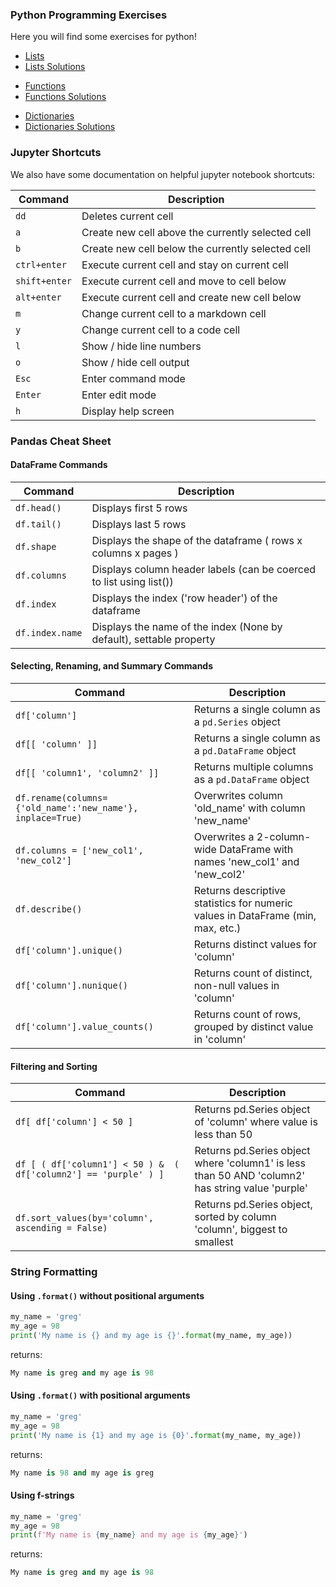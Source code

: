 ### Python Programming Exercises 

Here you will find some exercises for python!

<ul>
  <li><a href="./lists/lists.ipynb">Lists</a></li>
  <li><a href="./lists/lists_solutions.ipynb">Lists Solutions</a></li>
</ul>
<ul>
  <li><a href="./functions/functions.ipynb">Functions</a></li>
  <li><a href="./functions/functions_solutions.ipynb">Functions Solutions</a></li>
</ul>
<ul>
  <li><a href="./dictionaries/dictionaries.ipynb">Dictionaries</a></li>
  <li><a href="./dictionaries/dictionaries_solutions.ipynb">Dictionaries Solutions</a></li>
</ul>

### Jupyter Shortcuts
We also have some documentation on helpful jupyter notebook shortcuts:

| Command      | Description                                        |
|--------------|----------------------------------------------------|
|  `dd`        | Deletes current cell                               |
|  `a`         | Create new cell above the currently selected cell  |
|  `b`         | Create new cell below the currently selected cell  |
| `ctrl+enter` | Execute current cell and stay on current cell      |
| `shift+enter`| Execute current cell and move to cell below        |
| `alt+enter`  | Execute current cell and create new cell below     |
| `m`          | Change current cell to a markdown cell             |
| `y`          | Change current cell to a code cell                 |
| `l`          | Show / hide line numbers                           |
| `o`          | Show / hide cell output                            |
| `Esc`        | Enter command mode                                 |
| `Enter`      | Enter edit mode                                    |
| `h`          | Display help screen                                |

### Pandas Cheat Sheet

#### DataFrame Commands
| Command                                                           | Description                                                                                      |
|-------------------------------------------------------------------|--------------------------------------------------------------------------------------------------|
| `df.head()`                                                       | Displays first 5 rows                                                                            |
| `df.tail()`                                                       | Displays last 5 rows                                                                             |
| `df.shape`                                                        | Displays the shape of the dataframe ( rows x columns x pages )                                   |
| `df.columns`                                                      | Displays column header labels (can be coerced to list using list())                              |
| `df.index`                                                        | Displays the index ('row header') of the dataframe                                               |
| `df.index.name`                                                   | Displays the name of the index (None by default), settable property                              |

#### Selecting, Renaming, and Summary Commands
| Command                                                           | Description                                                                                      |
|-------------------------------------------------------------------|--------------------------------------------------------------------------------------------------|
| `df['column']`                                                    | Returns a single column as a `pd.Series` object                                                  |
| `df[[ 'column' ]]`                                                | Returns a single column as a `pd.DataFrame` object                                               |
| `df[[ 'column1', 'column2' ]]`                                    | Returns multiple columns as a `pd.DataFrame` object                                              |
| `df.rename(columns={'old_name':'new_name'}, inplace=True)`        | Overwrites column 'old_name' with column 'new_name'                                              |
| `df.columns = ['new_col1', 'new_col2']`                           | Overwrites a 2-column-wide DataFrame with names 'new_col1' and 'new_col2'                        |
| `df.describe()`                                                   | Returns descriptive statistics for numeric values in DataFrame (min, max, etc.)                  |
| `df['column'].unique()`                                           | Returns distinct values for 'column'                                                             |
| `df['column'].nunique()`                                          | Returns count of distinct, non-null values in 'column'                                           |
| `df['column'].value_counts()`                                     | Returns count of rows, grouped by distinct value in 'column'                                     |

#### Filtering and Sorting
| Command                                                           | Description                                                                                      |
|-------------------------------------------------------------------|--------------------------------------------------------------------------------------------------|
| `df[ df['column'] < 50 ]`                                         | Returns pd.Series object of 'column' where value is less than 50                                 |
| `df [ ( df['column1'] < 50 ) &  ( df['column2'] == 'purple' ) ]`  | Returns pd.Series object where 'column1' is less than 50 AND 'column2' has string value 'purple' |
| `df.sort_values(by='column', ascending = False)`                  | Returns pd.Series object, sorted by column 'column', biggest to smallest                         |

### String Formatting

#### Using `.format()` without positional arguments

```python
my_name = 'greg'
my_age = 98
print('My name is {} and my age is {}'.format(my_name, my_age))
```
returns:
```python
My name is greg and my age is 98
```

#### Using `.format()` with positional arguments
```python
my_name = 'greg'
my_age = 98
print('My name is {1} and my age is {0}'.format(my_name, my_age))
```

returns:
```python
My name is 98 and my age is greg
```

#### Using f-strings

```python
my_name = 'greg'
my_age = 98
print(f'My name is {my_name} and my age is {my_age}')
```

returns:
```python
My name is greg and my age is 98
```
